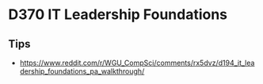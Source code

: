 # D370 IT Leadership Foundations

## Tips

- <https://www.reddit.com/r/WGU_CompSci/comments/rx5dvz/d194_it_leadership_foundations_pa_walkthrough/>
